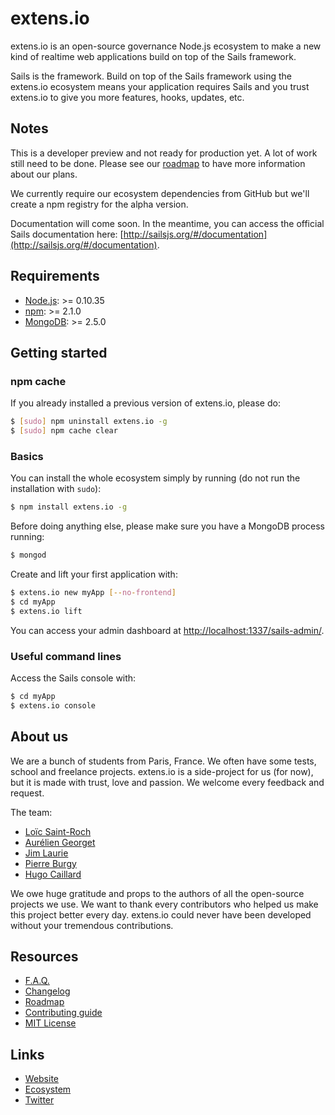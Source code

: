 # extens.io

extens.io is an open-source governance Node.js ecosystem to make a new kind of realtime web applications build on top of the Sails framework.

Sails is the framework. Build on top of the Sails framework using the extens.io ecosystem means your application requires Sails and you trust extens.io to give you more features, hooks, updates, etc.


## Notes

This is a developer preview and not ready for production yet. A lot of work still need to be done. Please see our [roadmap](ROADMAP.md) to have more information about our plans.

We currently require our ecosystem dependencies from GitHub but we'll create a npm registry for the alpha version.

Documentation will come soon. In the meantime, you can access the official Sails documentation here: [http://sailsjs.org/#/documentation](http://sailsjs.org/#/documentation).


## Requirements

- [Node.js](http://nodejs.org/): >= 0.10.35
- [npm](https://www.npmjs.com/): >= 2.1.0
- [MongoDB](http://www.mongodb.org/): >= 2.5.0


## Getting started

### npm cache

If you already installed a previous version of extens.io, please do:

```bash
$ [sudo] npm uninstall extens.io -g
$ [sudo] npm cache clear
```


### Basics

You can install the whole ecosystem simply by running (do not run the installation with `sudo`):

```bash
$ npm install extens.io -g
```

Before doing anything else, please make sure you have a MongoDB process running:

```bash
$ mongod
```


Create and lift your first application with:

```bash
$ extens.io new myApp [--no-frontend]
$ cd myApp
$ extens.io lift
```

You can access your admin dashboard at [http://localhost:1337/sails-admin/](http://localhost:1337/sails-admin/).


### Useful command lines

Access the Sails console with:

```bash
$ cd myApp
$ extens.io console
```


## About us

We are a bunch of students from Paris, France. We often have some tests, school and freelance projects. extens.io is a side-project for us (for now), but it is made with trust, love and passion. We welcome every feedback and request.

The team:

- [Loïc Saint-Roch](https://github.com/loicsaintroch)
- [Aurélien Georget](https://github.com/aurelsicoko)
- [Jim Laurie](https://github.com/hack1337)
- [Pierre Burgy](https://github.com/pierreburgy)
- [Hugo Caillard](https://github.com/hugocaillard)

We owe huge gratitude and props to the authors of all the open-source projects we use. We want to thank every contributors who helped us make this project better every day. extens.io could never have been developed without your tremendous contributions.


## Resources

- [F.A.Q.](FAQ.md)
- [Changelog](CHANGELOG.md)
- [Roadmap](ROADMAP.md)
- [Contributing guide](CONTRIBUTING.md)
- [MIT License](LICENSE.md)


## Links

- [Website](http://extens.io/)
- [Ecosystem](https://github.com/extensdotio)
- [Twitter](https://twitter.com/extensdotio)
